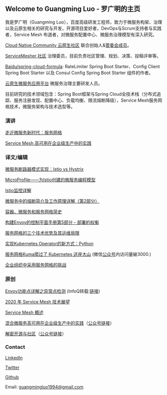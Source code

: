 ## Welcome to Guangming Luo - 罗广明的主页

我是罗广明（Guangming Luo），百度高级研发工程师，致力于微服务构架、治理以及云原生相关的研究与开发，开源项目爱好者，DevOps与Scrum支持者与实践者，Service Mesh 布道者，对微服务配置中心、微服务治理模型有深入研究。

[Cloud Native Community 云原生社区](https://cloudnative.to/) 联合创始人&[管委会成员](https://cloudnative.to/team/)。

[ServiceMesher 社区](http://www.servicemesher.com/) 治理委员，目前负责社区管理、规划、决策、投稿评审等。

[Baidu/spring-cloud-formula](https://github.com/baidu/spring-cloud-formula): RateLimiter Spring Boot Starter、Config Client Spring Boot Starter 以及 Consul Config Spring Boot Starter 组件的作者。

[云原生微服务应用平台](https://cloud.baidu.com/doc/CNAP/index.html) 微服务治理主要研发人员。

目前研究的技术领域包含：Spring Boot框架与Spring Cloud全技术栈（分布式追踪、服务注册发现、配置中心、负载均衡、限流熔断降级），Service Mesh服务网格技术，微服务架构与技术选型等。

### 演讲

[走近微服务新时代：服务网格](http://abcxueyuan.baidu.com/#/course_detail?id=15179&courseId=15179&hmsr=%E6%B2%99%E9%BE%99%E5%BE%AE%E6%9C%8D%E5%8A%A1%E8%A7%86%E9%A2%91&hmpl=&hmcu=&hmkw=&hmci=)

[Service Mesh 高可用在企业级生产中的实践](https://www.bilibili.com/video/BV1WT4y1u73W)


### 译文/编辑

[微服务断路器模式实现：Istio vs Hystrix](http://www.servicemesher.com/blog/istio-vs-hystrix-circuit-breaker/)

[MicroProfile——为Istio创建的微服务编程模型](http://www.servicemesher.com/blog/microprofile-the-microservice-programming-model-made-for-istio/)

[Istio监控详解](http://www.servicemesher.com/blog/istio-monitoring-explained/)

[微服务中的熔断简介及工作原理详解（第2部分）](http://www.servicemesher.com/blog/preventing-systemic-failure-circuit-breaking-part-2/)

[容器、微服务和服务网格简史](http://www.servicemesher.com/blog/containers-microservices-service-meshes/)

[构建Envoy的控制平面手册第5部分 - 部署的权衡](http://www.servicemesher.com/blog/guidance-for-building-a-control-plane-for-envoy-deployment-tradeoffs/)

[服务网格的三个技术优势及其运维局限](https://www.servicemesher.com/blog/service-mesh-istio-limits-and-benefits-part-1/)

[实现Kubernetes Operator的新方式：Python](https://www.servicemesher.com/blog/kubernetes-operator-in-python/)

[服务网格Kuma爬过了 Kubernetes 这座大山](https://www.servicemesher.com/blog/kong-open-sources-kuma-the-universal-service-mesh/) (微信[公众号](https://mp.weixin.qq.com/s/7FlaDCsmOTOgSm-2IWZWiQ)内访问量破3000.)

[企业组织中采用服务网格的挑战](https://www.servicemesher.com/blog/challenges-of-adopting-service-mesh-in-enterprise-organizations/)

### 原创

[Envoy功能点详解之异常点检测](https://www.servicemesher.com/blog/envoy-feature-explain-outlier-detection/) (InfoQ转载:[链接](https://www.infoq.cn/article/Aj_62GtmUVsbdHfcr8l6)) 

[2020 年 Service Mesh 技术展望](https://www.infoq.cn/article/HOVMKdgv2rDOi5msdMyh?utm_source=rss&utm_medium=article)

[Service Mesh 概述](https://www.servicemesher.com/istio-handbook/concepts/overview.html)

[混合微服务高可用在企业级生产中的实践](https://cloudnative.to/blog/microservices-ha-practice/)（[公众号链接](https://mp.weixin.qq.com/s/pdi98f2p2ROWeHf3h-Y6HQ)）

[解密开源与社区](https://cloudnative.to/blog/opensource-and-community/)（[公众号链接](https://mp.weixin.qq.com/s/Wuw-e0E8vjU0xaB2uKpsuQ)）


### Contact

[LinkedIn](https://www.linkedin.com/in/guangmingluo1994/)

[Twitter](https://twitter.com/IvanLuo10)

[Github](https://github.com/GuangmingLuo)


Email: guangmingluo1994@gmail.com
